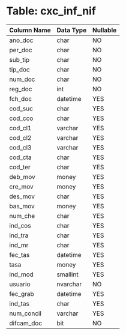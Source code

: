 # Table: cxc_inf_nif

| Column Name | Data Type | Nullable |
|-------------|-----------|----------|
| ano_doc | char | NO |
| per_doc | char | NO |
| sub_tip | char | NO |
| tip_doc | char | NO |
| num_doc | char | NO |
| reg_doc | int | NO |
| fch_doc | datetime | YES |
| cod_suc | char | YES |
| cod_cco | char | YES |
| cod_cl1 | varchar | YES |
| cod_cl2 | varchar | YES |
| cod_cl3 | varchar | YES |
| cod_cta | char | YES |
| cod_ter | char | YES |
| deb_mov | money | YES |
| cre_mov | money | YES |
| des_mov | char | YES |
| bas_mov | money | YES |
| num_che | char | YES |
| ind_cos | char | YES |
| ind_tra | char | YES |
| ind_mr | char | YES |
| fec_tas | datetime | YES |
| tasa | money | YES |
| ind_mod | smallint | YES |
| usuario | nvarchar | NO |
| fec_grab | datetime | YES |
| ind_tas | char | YES |
| num_concil | varchar | YES |
| difcam_doc | bit | NO |
